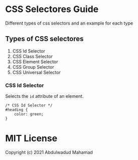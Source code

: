 # CSS Selectores Guide
Different types of css selectors and an example for each type

## Types of CSS selectores

1. CSS Id Selector
2. CSS Class Selector
3. CSS Element Selector
4. CSS Group Selector
5. CSS Universal Selector


### CSS Id Selector

Selects the `id` attribute of an element.

```
/* CSS Id Selector */
#heading {
    color: green;
}
```

# MIT License

Copyright (c) 2021 Abdulwadud Mahamad

